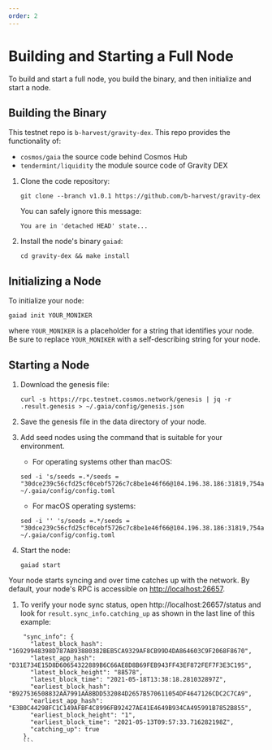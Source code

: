 ```yaml
---
order: 2
---
```


# Building and Starting a Full Node

To build and start a full node, you build the binary, and then initialize and start a node. 

## Building the Binary

This testnet repo is `b-harvest/gravity-dex`. This repo provides the functionality of: 

- `cosmos/gaia` the source code behind Cosmos Hub
- `tendermint/liquidity` the module source code of Gravity DEX 

1. Clone the code repository:

    ```
    git clone --branch v1.0.1 https://github.com/b-harvest/gravity-dex
    ```

    You can safely ignore this message:

    ```
    You are in 'detached HEAD' state...
    ```

1. Install the node's binary `gaiad`:

    ```
    cd gravity-dex && make install
    ```

## Initializing a Node

To initialize your node:

```
gaiad init YOUR_MONIKER
```
 
where `YOUR_MONIKER` is a placeholder for a string that identifies your node. Be sure to replace `YOUR_MONIKER` with a self-describing string for your node. 

## Starting a Node

1. Download the genesis file:

    ```
    curl -s https://rpc.testnet.cosmos.network/genesis | jq -r .result.genesis > ~/.gaia/config/genesis.json
    ```
1. Save the genesis file in the data directory of your node.

1. Add seed nodes using the command that is suitable for your environment. 

    - For operating systems other than macOS:

    ```
    sed -i 's/seeds =.*/seeds = "30dce239c56cfd25cf0cebf5726c7c8be1e46f66@104.196.38.186:31819,754a5f864adc5a60b287d4aed4f0ab11d8b056c8@34.73.24.113:31654"/g' ~/.gaia/config/config.toml
    ```

    - For macOS operating systems:

    ```
    sed -i '' 's/seeds =.*/seeds = "30dce239c56cfd25cf0cebf5726c7c8be1e46f66@104.196.38.186:31819,754a5f864adc5a60b287d4aed4f0ab11d8b056c8@34.73.24.113:31654"/g' ~/.gaia/config/config.toml
    ```

1. Start the node:

    ```
    gaiad start
    ```

Your node starts syncing and over time catches up with the network. By default, your node's RPC is accessible on [http://localhost:26657](http://localhost:26657).

1. To verify your node sync status, open http://localhost:26657/status and look for `result.sync_info.catching_up` as shown in the last line of this example:

```
    "sync_info": {
      "latest_block_hash": "16929948398D787AB93880382BEB5CA9329AF8CB99D4DA864603C9F2068F8670",
      "latest_app_hash": "D31E734E15D8D60654322889B6C66AE8D8B69FEB943FF43EF872FEF7F3E3C195",
      "latest_block_height": "88578",
      "latest_block_time": "2021-05-18T13:38:18.281032897Z",
      "earliest_block_hash": "B927536508832AA7991AA8BDD532084D2657B570611054DF4647126CDC2C7CA9",
      "earliest_app_hash": "E3B0C44298FC1C149AFBF4C8996FB92427AE41E4649B934CA495991B7852B855",
      "earliest_block_height": "1",
      "earliest_block_time": "2021-05-13T09:57:33.716282198Z",
      "catching_up": true
    },
    ```

